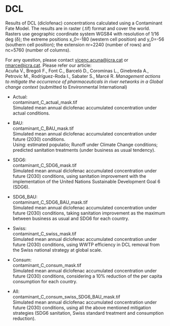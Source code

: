 # DCL

Results of DCL (diclofenac) concentrations calculated using a Contaminant Fate Model. 
The results are in raster (.tif) format and cover the world.
Rasters use geographic coordinate system WGS84 with resolution of 1/16 deg (δ); the extreme positions x_0=-180 (western cell position) and y_0=-56 (southern cell position); the extension nr=2240 (number of rows) and nc=5760 (number of columns).

For any question, please contact vicenc.acuna@icra.cat or rmarce@icra.cat. Please refer our article: <br />
Acuña V., Bregoli F., Font C., Barceló D., Corominas L., Ginebreda A., Petrovic M., Rodríguez-Roda I., Sabater S., Marcé R. *Management actions to mitigate the occurrence of pharmaceuticals in river networks in a Global change context* (submitted to Environmental International)

- Actual:<br />
contaminant_C_actual_mask.tif<br />
Simulated mean annual diclofenac accumulated concentration under actual conditions.

- BAU:<br />
contaminant_C_BAU_mask.tif<br />
Simulated mean annual diclofenac accumulated concentration under future (2030) conditions.<br />
Using: estimated populatio; Runoff under Climate Change conditions; predicted sanitation treatments (under business as usual tendency).

- SDG6:<br />
contaminant_C_SDG6_mask.tif<br />
Simulated mean annual diclofenac accumulated concentration under future (2030) conditions, using sanitation improvement with the implementation of the United Nations Sustainable Development Goal 6 (SDG6).<br />

- SDG6_BAU:<br />
contaminant_C_SDG6_BAU_mask.tif<br />
Simulated mean annual diclofenac accumulated concentration under future (2030) conditions, taking sanitation improvement as the maximum between business as usual and SDG6 for each country.<br />

- Swiss:<br />
contaminant_C_swiss_mask.tif<br />
Simulated mean annual diclofenac accumulated concentration under future (2030) conditions, using WWTP efficiency in DCL removal from the Swiss national strategy at global scale.<br />

- Consum:<br />
contaminant_C_consum_mask.tif<br />
Simulated mean annual diclofenac accumulated concentration under future (2030) conditions, considering a 10% reduction of the per capita consumption for each country.<br />

- All:<br />
contaminant_C_consum_swiss_SDG6_BAU_mask.tif<br />
Simulated mean annual diclofenac accumulated concentration under future (2030) conditions, using all the above mentioned mitigation strategies (SDG6 sanitation, Swiss standard treatment and consumption reduction). <br />



